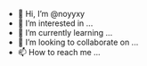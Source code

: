 - 👋 Hi, I’m @noyyxy
- 👀 I’m interested in ...
- 🌱 I’m currently learning ...
- 💞️ I’m looking to collaborate on ...
- 📫 How to reach me ...

<!---
noyyxy/noyyxy is a ✨ special ✨ repository because its `README.md` (this file) appears on your GitHub profile.
You can click the Preview link to take a look at your changes.
--->
